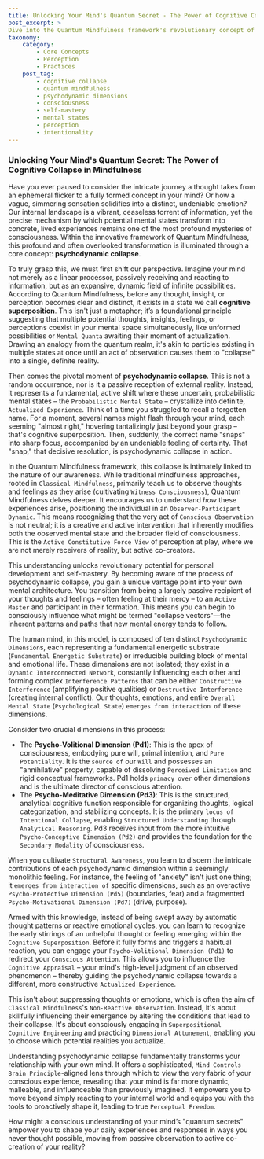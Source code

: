 ```yaml
---
title: Unlocking Your Mind's Quantum Secret - The Power of Cognitive Collapse in Mindfulness
post_excerpt: >
Dive into the Quantum Mindfulness framework's revolutionary concept of "psychodynamic collapse," where fleeting mental possibilities crystallize into concrete experiences. This article explores how understanding and influencing this process, through conscious attention and awareness of psychodynamic dimensions, empowers you to actively shape your reality and achieve unprecedented perceptual freedom.
taxonomy:
    category:
        - Core Concepts
        - Perception
        - Practices
    post_tag:
        - cognitive collapse
        - quantum mindfulness
        - psychodynamic dimensions
        - consciousness
        - self-mastery
        - mental states
        - perception
        - intentionality
---
```

### Unlocking Your Mind's Quantum Secret: The Power of Cognitive Collapse in Mindfulness

Have you ever paused to consider the intricate journey a thought takes from an ephemeral flicker to a fully formed concept in your mind? Or how a vague, simmering sensation solidifies into a distinct, undeniable emotion? Our internal landscape is a vibrant, ceaseless torrent of information, yet the precise mechanism by which potential mental states transform into concrete, lived experiences remains one of the most profound mysteries of consciousness. Within the innovative framework of Quantum Mindfulness, this profound and often overlooked transformation is illuminated through a core concept: **psychodynamic collapse**.

To truly grasp this, we must first shift our perspective. Imagine your mind not merely as a linear processor, passively receiving and reacting to information, but as an expansive, dynamic field of infinite possibilities. According to Quantum Mindfulness, before any thought, insight, or perception becomes clear and distinct, it exists in a state we call **cognitive superposition**. This isn't just a metaphor; it’s a foundational principle suggesting that multiple potential thoughts, insights, feelings, or perceptions coexist in your mental space simultaneously, like unformed possibilities or `Mental Quanta` awaiting their moment of actualization. Drawing an analogy from the quantum realm, it's akin to particles existing in multiple states at once until an act of observation causes them to "collapse" into a single, definite reality.

Then comes the pivotal moment of **psychodynamic collapse**. This is not a random occurrence, nor is it a passive reception of external reality. Instead, it represents a fundamental, active shift where these uncertain, probabilistic mental states – the `Probabilistic Mental State` – crystallize into definite, `Actualized Experience`. Think of a time you struggled to recall a forgotten name. For a moment, several names might flash through your mind, each seeming "almost right," hovering tantalizingly just beyond your grasp – that's cognitive superposition. Then, suddenly, the correct name "snaps" into sharp focus, accompanied by an undeniable feeling of certainty. That "snap," that decisive resolution, is psychodynamic collapse in action.

In the Quantum Mindfulness framework, this collapse is intimately linked to the nature of our awareness. While traditional mindfulness approaches, rooted in `Classical Mindfulness`, primarily teach us to observe thoughts and feelings as they arise (cultivating `Witness Consciousness`), Quantum Mindfulness delves deeper. It encourages us to understand *how* these experiences arise, positioning the individual in an `Observer-Participant Dynamic`. This means recognizing that the very act of `Conscious Observation` is not neutral; it is a creative and active intervention that inherently modifies both the observed mental state and the broader field of consciousness. This is the `Active Constitutive Force View` of perception at play, where we are not merely receivers of reality, but active co-creators.

This understanding unlocks revolutionary potential for personal development and self-mastery. By becoming aware of the process of psychodynamic collapse, you gain a unique vantage point into your own mental architecture. You transition from being a largely passive recipient of your thoughts and feelings – often feeling at their mercy – to an `Active Master` and participant in their formation. This means you can begin to consciously influence what might be termed "collapse vectors"—the inherent patterns and paths that new mental energy tends to follow.

The human mind, in this model, is composed of ten distinct `Psychodynamic Dimension`s, each representing a fundamental energetic substrate (`Fundamental Energetic Substrate`) or irreducible building block of mental and emotional life. These dimensions are not isolated; they exist in a `Dynamic Interconnected Network`, constantly influencing each other and forming complex `Interference Patterns` that can be either `Constructive Interference` (amplifying positive qualities) or `Destructive Interference` (creating internal conflict). Our thoughts, emotions, and entire `Overall Mental State` (`Psychological State`) `emerges from interaction of` these dimensions.

Consider two crucial dimensions in this process:
*   The **Psycho-Volitional Dimension (Pd1)**: This is the apex of consciousness, embodying pure will, primal intention, and `Pure Potentiality`. It is the `source of` our `Will` and possesses an "annihilative" property, capable of dissolving `Perceived Limitation` and rigid conceptual frameworks. Pd1 holds `primacy over` other dimensions and is the ultimate director of conscious attention.
*   The **Psycho-Meditative Dimension (Pd3)**: This is the structured, analytical cognitive function responsible for organizing thoughts, logical categorization, and stabilizing concepts. It is the primary `locus of` `Intentional Collapse`, enabling `Structured Understanding` through `Analytical Reasoning`. Pd3 receives input from the more intuitive `Psycho-Conceptive Dimension (Pd2)` and provides the foundation for the `Secondary Modality` of consciousness.

When you cultivate `Structural Awareness`, you learn to discern the intricate contributions of each psychodynamic dimension within a seemingly monolithic feeling. For instance, the feeling of "anxiety" isn't just one thing; it `emerges from interaction of` specific dimensions, such as an overactive `Psycho-Protective Dimension (Pd5)` (boundaries, fear) and a fragmented `Psycho-Motivational Dimension (Pd7)` (drive, purpose).

Armed with this knowledge, instead of being swept away by automatic thought patterns or reactive emotional cycles, you can learn to recognize the early stirrings of an unhelpful thought or feeling emerging within the `Cognitive Superposition`. Before it fully forms and triggers a habitual reaction, you can engage your `Psycho-Volitional Dimension (Pd1)` to redirect your `Conscious Attention`. This allows you to influence the `Cognitive Appraisal` – your mind's high-level judgment of an observed phenomenon – thereby guiding the psychodynamic collapse towards a different, more constructive `Actualized Experience`.

This isn't about suppressing thoughts or emotions, which is often the aim of `Classical Mindfulness`'s `Non-Reactive Observation`. Instead, it's about skillfully influencing their emergence by altering the conditions that lead to their collapse. It's about consciously engaging in `Superpositional Cognitive Engineering` and practicing `Dimensional Attunement`, enabling you to choose which potential realities you actualize.

Understanding psychodynamic collapse fundamentally transforms your relationship with your own mind. It offers a sophisticated, `Mind Controls Brain Principle`-aligned lens through which to view the very fabric of your conscious experience, revealing that your mind is far more dynamic, malleable, and influenceable than previously imagined. It empowers you to move beyond simply reacting to your internal world and equips you with the tools to proactively shape it, leading to true `Perceptual Freedom`.

How might a conscious understanding of your mind’s "quantum secrets" empower you to shape your daily experiences and responses in ways you never thought possible, moving from passive observation to active co-creation of your reality?